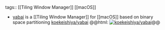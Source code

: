 tags:: [[Tiling Window Manager]] [[macOS]]

- [yabai](https://github.com/koekeishiya/yabai) is a [[Tiling Window Manager]] for [[macOS]] based on binary space partitioning
  [koekeishiya/yabai](https://github.com/koekeishiya/yabai)
  @@html: <a href="https://github.com/koekeishiya/yabai/"><img src="https://github-readme-stats-astronomer.vercel.app/api/pin/?username=koekeishiya&repo=yabai&theme=tokyonight" alt="koekeishiya/yabai"/></a>@@